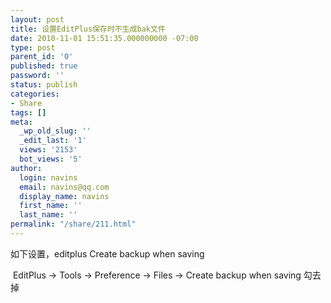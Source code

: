 ```yaml
---
layout: post
title: 设置EditPlus保存时不生成bak文件
date: 2010-11-01 15:51:35.000000000 -07:00
type: post
parent_id: '0'
published: true
password: ''
status: publish
categories:
- Share
tags: []
meta:
  _wp_old_slug: ''
  _edit_last: '1'
  views: '2153'
  bot_views: '5'
author:
  login: navins
  email: navins@qq.com
  display_name: navins
  first_name: ''
  last_name: ''
permalink: "/share/211.html"
---
```

如下设置，editplus&nbsp;Create backup when saving

&nbsp;EditPlus -\> Tools -\> Preference -\> Files -\>&nbsp;Create backup when saving&nbsp;勾去掉

